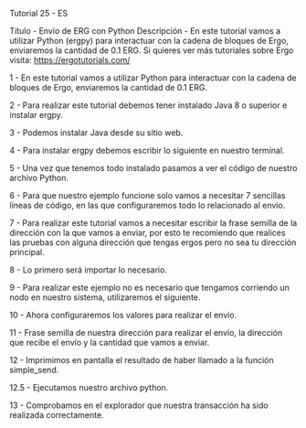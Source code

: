 Tutorial 25 - ES

Título - Envío de ERG con Python
Descripción - En este tutorial vamos a utilizar Python (ergpy) para interactuar con la cadena de bloques de Ergo, enviaremos la cantidad de 0.1 ERG.
Si quieres ver más tutoriales sobre Ergo visita: https://ergotutorials.com/

1 - En este tutorial vamos a utilizar Python para interactuar con la cadena de bloques de Ergo, enviaremos la cantidad de 0.1 ERG.

2 - Para realizar este tutorial debemos tener instalado Java 8 o superior e instalar ergpy.

3 - Podemos instalar Java desde su sitio web.

4 - Para instalar ergpy debemos escribir lo siguiente en nuestro terminal.

5 - Una vez que tenemos todo instalado pasamos a ver el código de nuestro archivo Python.

6 - Para que nuestro ejemplo funcione solo vamos a necesitar 7 sencillas líneas de código, en las que configuraremos todo lo relacionado al envío.

7 - Para realizar este tutorial vamos a necesitar escribir la frase semilla de la dirección con la que vamos a enviar, por esto te recomiendo que realices las pruebas con alguna dirección que tengas ergos pero no sea tu dirección principal.

8 - Lo primero será importar lo necesario.

9 - Para realizar este ejemplo no es necesario que tengamos corriendo un nodo en nuestro sistema, utilizaremos el siguiente.

10 - Ahora configuraremos los valores para realizar el envío.

11 - Frase semilla de nuestra dirección para realizar el envío, la dirección que recibe el envío y la cantidad que vamos a enviar.

12 - Imprimimos en pantalla el resultado de haber llamado a la función simple_send.

12.5 - Ejecutamos nuestro archivo python.

13 - Comprobamos en el explorador que nuestra transacción ha sido realizada correctamente.

